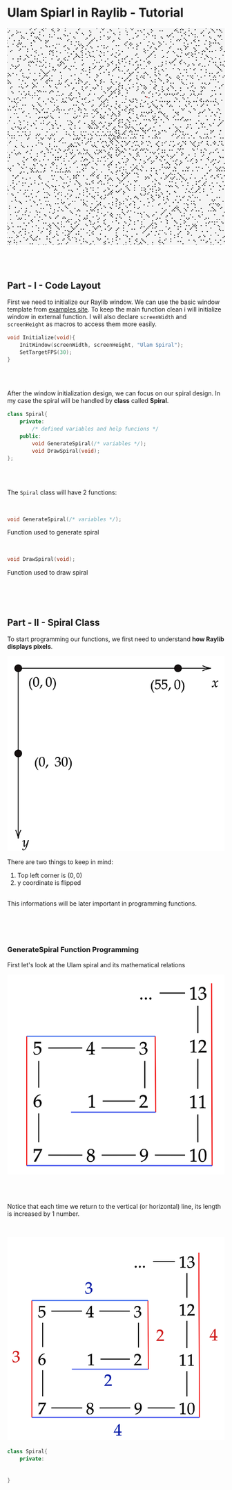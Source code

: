 # Ulam Spiarl in Raylib - Tutorial

![Ulam Spiral](Resources/ulam-spiral.png)

<br><br>

## Part - I - Code Layout


First we need to initialize our Raylib window. We can use the basic window template from [examples site](https://www.raylib.com/examples.html). To keep the main function clean i will initialize window in external function. I will also declare `screenWidth` and `screenHeight` as macros to access them more easily.

```c++
void Initialize(void){
    InitWindow(screenWidth, screenHeight, "Ulam Spiral");
    SetTargetFPS(30);  
}
```


<br><br>

After the window initialization design, we can focus on our spiral design.  In my case the spiral will be handled by __class__ called __Spiral__.


```c++
class Spiral{
    private:
        /* defined variables and help funcions */
    public:
        void GenerateSpiral(/* variables */);
        void DrawSpiral(void);
};
```
<br><br>

The `Spiral` class will have 2 functions:

<br>

```c++
void GenerateSpiral(/* variables */);
```

Function used to generate spiral


<br>


```c++
void DrawSpiral(void);
```

Function used to draw spiral

<br><br><br>

## Part - II - Spiral Class

To start programming our functions, we first need to understand __how Raylib displays pixels__.


![Raylib Window](Resources/raylib-coordinates.png)

There are two things to keep in mind:

1. Top left corner is $(0,0)$
2. y coordinate is flipped

<br>
This informations will be later important in programming functions.

<br><br><br>


### GenerateSpiral Function Programming


First let's look at the Ulam spiral and its mathematical relations

![Ulam spiral Relations](Resources/ulam-spiral-draw.png)




<br><br>


Notice that each time we return to the vertical (or horizontal) line, its length is increased by 1 number.


<br>

![Ulam spiral Relations](Resources/ulam-spiral-draw-with-relation.png)



```c++
class Spiral{
    private:


}
```